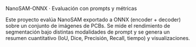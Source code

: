 NanoSAM-ONNX · Evaluación con prompts y métricas

Este proyecto evalúa NanoSAM exportado a ONNX (encoder + decoder) sobre un conjunto de imágenes de PCBs. Se mide el rendimiento de segmentación bajo distintas modalidades de prompt y se genera un resumen cuantitativo (IoU, Dice, Precisión, Recall, tiempo) y visualizaciones.
